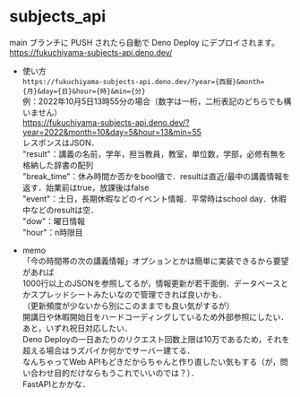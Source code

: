 # subjects_api

main ブランチに PUSH されたら自動で Deno Deploy にデプロイされます。  
https://fukuchiyama-subjects-api.deno.dev/


- 使い方  
`https://fukuchiyama-subjects-api.deno.dev/?year={西暦}&month={月}&day={日}&hour={時}&min={分}`  
例：2022年10月5日13時55分の場合（数字は一桁，二桁表記のどちらでも構いません）  
https://fukuchiyama-subjects-api.deno.dev/?year=2022&month=10&day=5&hour=13&min=55  
レスポンスはJSON．  
"result"：講義の名前，学年，担当教員，教室，単位数，学部，必修有無を格納した辞書の配列  
"break_time"：休み時間か否かをbool値で．resultは直近/最中の講義情報を返す．始業前はtrue，放課後はfalse  
"event"：土日，長期休暇などのイベント情報．平常時はschool day．休暇中などのresultは空．  
"dow"：曜日情報  
"hour"：n時限目

- memo  
「今の時間帯の次の講義情報」オプションとかは簡単に実装できるから要望があれば  
1000行以上のJSONを参照してるが，情報更新が若干面倒．データベースとかスプレッドシートみたいなので管理できれば良いかも．  
（更新頻度が少ないから別にこのままでも良い気がするが）  
開講日や休暇開始日をハードコーディングしているため外部参照にしたい．  
あと，いずれ祝日対応したい．  
Deno Deployの一日あたりのリクエスト回数上限は10万であるため，それを超える場合はラズパイか何かでサーバー建てる．  
なんちゃってWeb APIもどきだからちゃんと作り直したい気もする（が，問い合わせ目的だけならもうこれでいいのでは？）．  
FastAPIとかかな．  

